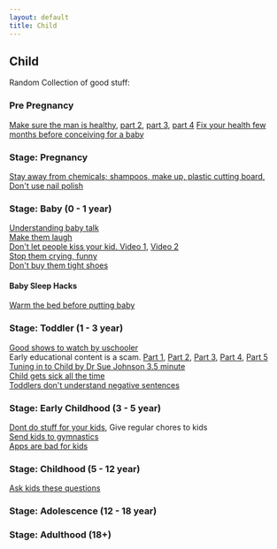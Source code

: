 ```yaml
---
layout: default
title: Child
---
```


## Child

Random Collection of good stuff:

### Pre Pregnancy

[Make sure the man is healthy](https://www.instagram.com/reel/DABQmsMOh9E/), [part 2](https://www.instagram.com/reel/C7mazfGNUfj/), [part 3](https://www.instagram.com/reel/DEFgzNRpmHf), [part 4](https://www.instagram.com/reel/DEdjOoWSiEn)
[Fix your health few months before conceiving for a baby](https://www.instagram.com/p/CvXc0HAuiCo/)

### Stage: Pregnancy

[Stay away from chemicals; shampoos, make up, plastic cutting board, ](https://www.instagram.com/reel/DALFg4bIhE5/)  
  [Don't use nail polish](https://www.instagram.com/reel/C_AQEC5yQ0t/)  


### Stage: Baby (0 - 1 year)

[Understanding baby talk](https://www.instagram.com/reel/C-agRVNO72h)  
[Make them laugh](https://www.instagram.com/reel/C_baC32yGMD)  
[Don't let people kiss your kid. Video 1](https://www.instagram.com/reel/DBuQkYyI2QB/), [Video 2](https://www.instagram.com/reel/C_-ookdOQR5)  
[Stop them crying, funny](https://www.instagram.com/reel/DCioamDNVhO/)  
[Don't buy them tight shoes](https://www.instagram.com/p/DDsLEB5qsj9)  


#### Baby Sleep Hacks
[Warm the bed before putting baby](https://www.instagram.com/reel/DBb2oqfvyMg/?igsh=MzRlODBiNWFlZA==)  


### Stage: Toddler (1 - 3 year)

[Good shows to watch by uschooler](https://www.instagram.com/uschooler/)  
Early educational content is a scam. [Part 1](https://www.instagram.com/reel/DETDA9LIBJ_), [Part 2](https://www.instagram.com/reel/DEVlUsCII5I/), [Part 3](https://www.instagram.com/reel/DEXvugJoWuF/), [Part 4](https://www.instagram.com/p/DEfh9RKoh6p/), [Part 5](https://www.instagram.com/reel/DEnhxcOoSSX)  
[Tuning in to Child by Dr Sue Johnson 3.5 minute](https://youtu.be/ws-4Oy0ongU?si=mjDX1d0klO9Rz-OS&t=2010)  
[Child gets sick all the time](https://www.instagram.com/reel/DBEjNPyPDFB/)  
[Toddlers don't understand negative sentences](https://www.instagram.com/reel/DBbgm8Rv0hX/?igsh=MzRlODBiNWFlZA==)  

### Stage: Early Childhood (3 - 5 year)

[Dont do stuff for your kids](https://www.instagram.com/reel/DBOqgdlPamH), Give regular chores to kids  
[Send kids to gymnastics](https://www.instagram.com/reel/DBjrS4kRaah/)  
[Apps are bad for kids](https://www.instagram.com/reel/C_IkpAQOzSq)  

### Stage: Childhood (5 - 12 year)

[Ask kids these questions](https://www.instagram.com/reel/DBomOE7ii9j/?igsh=MzRlODBiNWFlZA%3D%3D)  


### Stage: Adolescence (12 - 18 year)

### Stage: Adulthood (18+)

